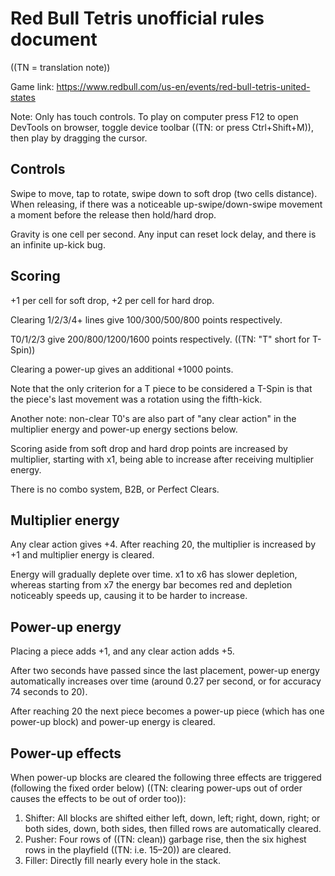 # Red Bull Tetris unofficial rules document
((TN = translation note))

Game link: https://www.redbull.com/us-en/events/red-bull-tetris-united-states

Note: Only has touch controls. To play on computer press F12 to open DevTools on browser, toggle device toolbar ((TN: or press Ctrl+Shift+M)), then play by dragging the cursor.

## Controls

Swipe to move, tap to rotate, swipe down to soft drop (two cells distance). When releasing, if there was a noticeable up-swipe/down-swipe movement a moment before the release then hold/hard drop.

Gravity is one cell per second. Any input can reset lock delay, and there is an infinite up-kick bug.

## Scoring

+1 per cell for soft drop, +2 per cell for hard drop.

Clearing 1/2/3/4+ lines give 100/300/500/800 points respectively.

T0/1/2/3 give 200/800/1200/1600 points respectively. ((TN: "T" short for T-Spin))

Clearing a power-up gives an additional +1000 points.

Note that the only criterion for a T piece to be considered a T-Spin is that the piece's last movement was a rotation using the fifth-kick.

Another note: non-clear T0's are also part of "any clear action" in the multiplier energy and power-up energy sections below.

Scoring aside from soft drop and hard drop points are increased by multiplier, starting with x1, being able to increase after receiving multiplier energy.

There is no combo system, B2B, or Perfect Clears.

## Multiplier energy

Any clear action gives +4. After reaching 20, the multiplier is increased by +1 and multiplier energy is cleared.

Energy will gradually deplete over time. x1 to x6 has slower depletion, whereas starting from x7 the energy bar becomes red and depletion noticeably speeds up, causing it to be harder to increase.

## Power-up energy

Placing a piece adds +1, and any clear action adds +5.

After two seconds have passed since the last placement, power-up energy automatically increases over time (around 0.27 per second, or for accuracy 74 seconds to 20).

After reaching 20 the next piece becomes a power-up piece (which has one power-up block) and power-up energy is cleared.

## Power-up effects

When power-up blocks are cleared the following three effects are triggered (following the fixed order below) ((TN: clearing power-ups out of order causes the effects to be out of order too)):

1. Shifter: All blocks are shifted either left, down, left; right, down, right; or both sides, down, both sides, then filled rows are automatically cleared.
2. Pusher: Four rows of ((TN: clean)) garbage rise, then the six highest rows in the playfield ((TN: i.e. 15&ndash;20)) are cleared.
3. Filler: Directly fill nearly every hole in the stack.
